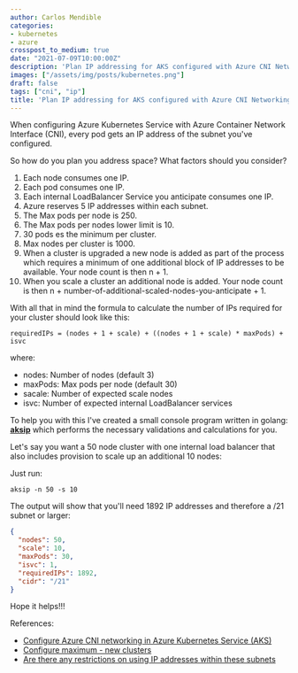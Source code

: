 ```yaml
---
author: Carlos Mendible
categories:
- kubernetes
- azure
crosspost_to_medium: true
date: "2021-07-09T10:00:00Z"
description: 'Plan IP addressing for AKS configured with Azure CNI Networking'
images: ["/assets/img/posts/kubernetes.png"]
draft: false
tags: ["cni", "ip"]
title: 'Plan IP addressing for AKS configured with Azure CNI Networking'
---
```


When configuring Azure Kubernetes Service with Azure Container Network Interface (CNI), every pod gets an IP address of the subnet you've configured. 

So how do you plan you address space? What factors should you consider?

1. Each node consumes one IP.
1. Each pod consumes one IP.
1. Each internal LoadBalancer Service you anticipate consumes one IP.
1. Azure reserves 5 IP addresses within each subnet.
1. The Max pods per node is 250.
1. The Max pods per nodes lower limit is 10.
1. 30 pods es the minimum per cluster.
1. Max nodes per cluster is 1000.
1. When a cluster is upgraded a new node is added as part of the process which requires a minimum of one additional block of IP addresses to be available. Your node count is then n + 1.
1. When you scale a cluster an additional node is added. Your node count is then n + number-of-additional-scaled-nodes-you-anticipate + 1.

With all that in mind the formula to calculate the number of IPs required for your cluster should look like this:

``` shell
requiredIPs = (nodes + 1 + scale) + ((nodes + 1 + scale) * maxPods) + isvc
```

where:

* nodes: Number of nodes (default 3)
* maxPods: Max pods per node (default 30)
* sacale: Number of expected scale nodes
* isvc: Number of expected internal LoadBalancer services

To help you with this I've created a small console program written in golang: **[aksip](https://github.com/cmendible/aksip)** which performs the necessary validations and calculations for you.

Let's say you want a 50 node cluster with one internal load balancer that also includes provision to scale up an additional 10 nodes:

Just run: 

``` shell
aksip -n 50 -s 10
```

The output will show that you'll need 1892 IP addresses and therefore a /21 subnet or larger:

``` json
{
  "nodes": 50,
  "scale": 10,
  "maxPods": 30,
  "isvc": 1,
  "requiredIPs": 1892,
  "cidr": "/21"
}
```

Hope it helps!!!

References:
* [Configure Azure CNI networking in Azure Kubernetes Service (AKS)](https://docs.microsoft.com/en-us/azure/aks/configure-azure-cni)
* [Configure maximum - new clusters](https://docs.microsoft.com/en-us/azure/aks/configure-azure-cni#configure-maximum---new-clusters)
* [Are there any restrictions on using IP addresses within these subnets](https://docs.microsoft.com/en-us/azure/virtual-network/virtual-networks-faq#are-there-any-restrictions-on-using-ip-addresses-within-these-subnets)